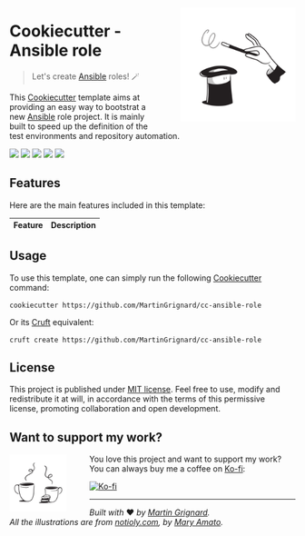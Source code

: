 <!-- Header -->
<a href="https://notioly.com/"><img align="right" style="margin-left: 30pt;" width="40%" src="https://github.com/MartinGrignard/cc-ansible-role/raw/main/img/magic.png"></img></a>

# Cookiecutter - Ansible role

> Let's create [Ansible][ansible] roles! 🪄

This [Cookiecutter][cookiecutter] template aims at providing an easy way to bootstrat a new [Ansible][ansible] role project.
It is mainly built to speed up the definition of the test environments and repository automation.

[![](https://img.shields.io/badge/version-0.1.0-white?labelColor=white&logo=semver&logoColor=3F4551&style=flat-square)](CHANGELOG.md)
[![](https://img.shields.io/badge/license-MIT-white?labelColor=white&logo=open-source-initiative&logoColor=3DA639&style=flat-square)](LICENSE.md)
[![](https://img.shields.io/badge/cookiecutter-white?logo=cookiecutter&logoColor=D4AA00&style=flat-square)][cookiecutter]
[![](https://img.shields.io/badge/cruft-white?logo=cookiecutter&logoColor=D4AA00&style=flat-square)][cruft]
[![](https://img.shields.io/badge/buy_me_a_coffee-FF5E5B?logo=ko-fi&logoColor=white&style=flat-square)][ko-fi]

<!-- Body -->
## Features

Here are the main features included in this template:

| Feature | Description |
|---------|-------------|

## Usage

To use this template, one can simply run the following [Cookiecutter][cookiecutter] command:

```shell
cookiecutter https://github.com/MartinGrignard/cc-ansible-role
```

Or its [Cruft][cruft] equivalent:

```shell
cruft create https://github.com/MartinGrignard/cc-ansible-role
```

## License

This project is published under [MIT license](LICENSE.md).
Feel free to use, modify and redistribute it at will, in accordance with the terms of this permissive license, promoting collaboration and open development.

## Want to support my work?

<a href="https://notioly.com/"><img align="left" style="margin-right: 30pt;" width="20%" src="https://github.com/MartinGrignard/MartinGrignard/raw/main/img/coffee.png"></img></a>

You love this project and want to support my work?
You can always buy me a coffee on [Ko-fi](https://ko-fi.com/martingrignard):

[![Ko-fi](https://img.shields.io/badge/Buy_me_a_coffee-FF5E5B?logo=kofi&logoColor=white&style=for-the-badge)][ko-fi]

<!-- Footer -->
---
*Built with* ❤️ *by [Martin Grignard][martin-grignard].*\
*All the illustrations are from [notioly.com][notioly], by [Mary Amato][mary-amato].*

<!-- References -->
[ansible]: https://www.ansible.com/
[cookiecutter]: https://cookiecutter.readthedocs.io/en/stable/index.html
[cruft]: https://cruft.github.io/cruft/
[ko-fi]: https://ko-fi.com/martingrignard
[martin-grignard]: https://github.com/MartinGrignard
[mary-amato]: https://twitter.com/maryamato88
[notioly]: https://notioly.com/
